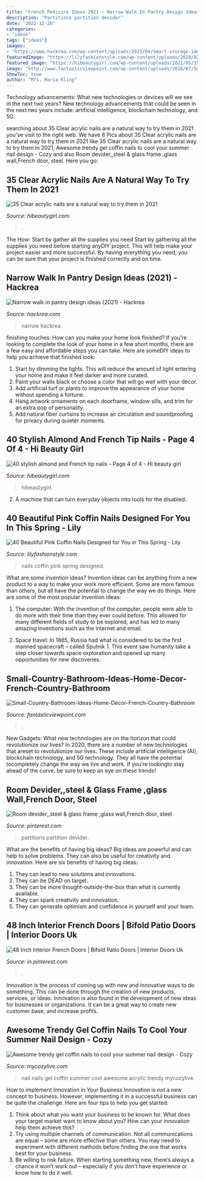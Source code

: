 ```yaml
---
title: "French Pedicure Ideas 2021 ~ Narrow Walk In Pantry Design Ideas (2021)"
description: "Partitions partition devider"
date: "2022-12-26"
categories:
- "ideas"
tags: ["ideas"]
images:
- "https://www.hackrea.com/wp-content/uploads/2021/04/Smart-storage-ideas-in-a-walk-in-narrow-pantry-768x1151.png"
featuredImage: "https://lilyfashionstyle.com/wp-content/uploads/2020/02/7-16.jpg"
featured_image: "https://hibeautygirl.com/wp-content/uploads/2021/05/15-3.jpg"
image: "http://www.fantasticviewpoint.com/wp-content/uploads/2016/07/Small-Country-Bathroom-Ideas-Home-Decor-French-Country-Bathroom.jpg"
ShowToc: true
author: "Mrs. Maria Kling"
---
```



Technology advancements: What new technologies or devices will we see in the next two years?
New technology advancements that could be seen in the next two years include: artificial intelligence, blockchain technology, and 5G.

	

		
searching about 35 Clear acrylic nails are a natural way to try them in 2021 you've visit to the right web. We have 8 Pics about 35 Clear acrylic nails are a natural way to try them in 2021 like 35 Clear acrylic nails are a natural way to try them in 2021, Awesome trendy gel coffin nails to cool your summer nail design - Cozy and also Room devider,,steel &amp; glass frame ,glass wall,French door, steel. Here you go:
		
    
## 35 Clear Acrylic Nails Are A Natural Way To Try Them In 2021

<img loading=lazy src="https://hibeautygirl.com/wp-content/uploads/2021/05/15-3.jpg" onerror="this.onerror=null;this.src='https://tse2.mm.bing.net/th?id=OIP.UjkaUYG_yyKyspdzmkOTSwHaLH&amp;pid=15.1';" alt="35 Clear acrylic nails are a natural way to try them in 2021">

_Source: hibeautygirl.com_

>. 

	

The How: Start by gather all the supplies you need
Start by gathering all the supplies you need before starting anyDIY project. This will help make your project easier and more successful. By having everything you need, you can be sure that your project is finished correctly and on time.

    
## Narrow Walk In Pantry Design Ideas (2021) - Hackrea

<img loading=lazy src="https://www.hackrea.com/wp-content/uploads/2021/04/Smart-storage-ideas-in-a-walk-in-narrow-pantry-768x1151.png" onerror="this.onerror=null;this.src='https://tse1.mm.bing.net/th?id=OIP.fZkMwXc0jQB6AjY4G8zVsgHaLG&amp;pid=15.1';" alt="Narrow walk in pantry design ideas (2021) - Hackrea">

_Source: hackrea.com_

>narrow hackrea. 

	

finishing touches: How can you make your home look finished?
If you're looking to complete the look of your home in a few short months, there are a few easy and affordable steps you can take. Here are someDIY ideas to help you achieve that finished look: 
1. Start by dimming the lights. This will reduce the amount of light entering your home and make it feel darker and more curated. 
2. Paint your walls black or choose a color that will go well with your décor. 
3. Add artificial turf or plants to improve the appearance of your home without spending a fortune. 
4. Hang artwork ornaments on each doorframe, window sills, and trim for an extra pop of personality. 
5. Add natural fiber curtains to increase air circulation and soundproofing for privacy during quieter moments.

    
## 40 Stylish Almond And French Tip Nails - Page 4 Of 4 - Hi Beauty Girl

<img loading=lazy src="https://hibeautygirl.com/wp-content/uploads/2021/04/27-12.jpg" onerror="this.onerror=null;this.src='https://tse1.mm.bing.net/th?id=OIP.YW9QPUeLCD6gZ_Iks1sMmQHaLH&amp;pid=15.1';" alt="40 stylish almond and French tip nails - Page 4 of 4 - Hi beauty girl">

_Source: hibeautygirl.com_

>hibeautygirl. 

	

2. A machine that can turn everyday objects into tools for the disabled.

    
## 40 Beautiful Pink Coffin Nails Designed For You In This Spring - Lily

<img loading=lazy src="https://lilyfashionstyle.com/wp-content/uploads/2020/02/7-16.jpg" onerror="this.onerror=null;this.src='https://tse2.mm.bing.net/th?id=OIP.RaBjqGZsHaONdlSQoOcOlQHaK8&amp;pid=15.1';" alt="40 Beautiful Pink Coffin Nails Designed for You in This Spring - Lily">

_Source: lilyfashionstyle.com_

>nails coffin pink spring designed. 

	

What are some invention ideas?
Invention ideas can be anything from a new product to a way to make your work more efficient. Some are more famous than others, but all have the potential to change the way we do things. Here are some of the most popular invention ideas: 
1) The computer: With the invention of the computer, people were able to do more with their time than they ever could before. This allowed for many different fields of study to be explored, and has led to many amazing inventions such as the internet and email.

2) Space travel: In 1865, Russia had what is considered to be the first manned spacecraft – called Sputnik 1. This event saw humanity take a step closer towards space exploration and opened up many opportunities for new discoveries.

    
## Small-Country-Bathroom-Ideas-Home-Decor-French-Country-Bathroom

<img loading=lazy src="http://www.fantasticviewpoint.com/wp-content/uploads/2016/07/Small-Country-Bathroom-Ideas-Home-Decor-French-Country-Bathroom.jpg" onerror="this.onerror=null;this.src='https://tse3.mm.bing.net/th?id=OIP.KPCvaTwcmPbuelFAJcC14AHaLG&amp;pid=15.1';" alt="Small-Country-Bathroom-Ideas-Home-Decor-French-Country-Bathroom">

_Source: fantasticviewpoint.com_

>. 

	

New Gadgets: What new technologies are on the horizon that could revolutionize our lives?
In 2020, there are a number of new technologies that areset to revolutionize our lives. These include artificial intelligence (AI), blockchain technology, and 5G technology. They all have the potential tocompletely change the way we live and work. If you're lookingto stay ahead of the curve, be sure to keep an eye on these trends!

    
## Room Devider,,steel &amp; Glass Frame ,glass Wall,French Door, Steel

<img loading=lazy src="https://i.pinimg.com/736x/c7/f4/4c/c7f44c9fbcf3176a1c23bf40557dd17b.jpg" onerror="this.onerror=null;this.src='https://tse2.mm.bing.net/th?id=OIP.uL_e-mOtermQAlLvRsE03QHaJ3&amp;pid=15.1';" alt="Room devider,,steel &amp; glass frame ,glass wall,French door, steel">

_Source: pinterest.com_

>partitions partition devider. 

	

What are the benefits of having big ideas?
Big ideas are powerful and can help to solve problems. They can also be useful for creativity and innovation. Here are six benefits of having big ideas: 
1. They can lead to new solutions and innovations.
2. They can be DEAD on target.
3. They can be more thought-outside-the-box than what is currently available.
4. They can spark creativity and innovation. 
5. They can generate optimism and confidence in yourself and your team.

    
## 48 Inch Interior French Doors | Bifold Patio Doors | Interior Doors Uk

<img loading=lazy src="https://i.pinimg.com/736x/f7/04/c3/f704c3c734105a4b03ce1890488c52da.jpg" onerror="this.onerror=null;this.src='https://tse3.mm.bing.net/th?id=OIP.Pc_gyJWE7ADcOXwsNB7uKAAAAA&amp;pid=15.1';" alt="48 Inch Interior French Doors | Bifold Patio Doors | Interior Doors Uk">

_Source: in.pinterest.com_

>. 

	

Innovation is the process of coming up with new and innovative ways to do something. This can be done through the creation of new products, services, or ideas. Innovation is also found in the development of new ideas for businesses or organizations. It can be a great way to create new customer base, and increase profits.

    
## Awesome Trendy Gel Coffin Nails To Cool Your Summer Nail Design - Cozy

<img loading=lazy src="https://mycozylive.com/wp-content/uploads/2020/08/gel-coffin-nail-7.jpg" onerror="this.onerror=null;this.src='https://tse3.mm.bing.net/th?id=OIP.NtGnIv348y3ZiTm8YNI7lAHaKY&amp;pid=15.1';" alt="Awesome trendy gel coffin nails to cool your summer nail design - Cozy">

_Source: mycozylive.com_

>nail nails gel coffin summer cool awesome acrylic trendy mycozylive. 

	

How to implement Innovation in Your Business
Innovation is not a new concept to business. However, implementing it in a successful business can be quite the challenge. Here are four tips to help you get started: 
1. Think about what you want your business to be known for. What does your target market want to know about you? How can your innovation help them achieve this? 
2. Try using multiple channels of communication. Not all communications are equal – some are more effective than others. You may need to experiment with different methods before finding the one that works best for your business. 
3. Be willing to risk failure. When starting something new, there’s always a chance it won’t work out – especially if you don’t have experience or know how to do it well.

